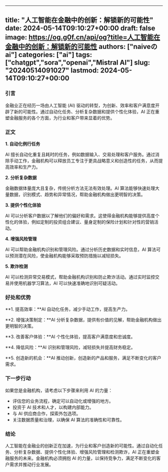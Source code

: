 
---
title: "人工智能在金融中的创新：解锁新的可能性"
date: 2024-05-14T09:10:27+00:00
draft: false
image: https://og.g0f.cn/api/og?title=人工智能在金融中的创新：解锁新的可能性
authors: ["naiveのai"]
categories: ["ai"]
tags: ["chatgpt","sora","openai","Mistral AI"]
slug: "20240514091027"
lastmod: 2024-05-14T09:10:27+00:00
---
### 引言

金融业正在经历一场由人工智能 (AI) 驱动的转型，为创新、效率和客户满意度开辟了新的可能性。通过自动化任务、分析复杂数据和提供个性化体验，AI 正在重塑金融服务的各个方面，为行业和客户带来显着的优势。

### 正文

**1. 自动化例行任务**

AI 擅长自动化重复且耗时的任务，例如数据输入、交易处理和客户服务。通过消除手动工作，金融机构可以释放员工专注于更具战略意义和创造性的任务，从而提高效率和生产力。

**2. 分析复杂数据**

金融数据体量庞大且复杂，传统分析方法无法有效处理。AI 算法能够快速处理大量数据，识别模式、趋势和异常情况，帮助金融机构做出更明智的决策。

**3. 提供个性化体验**

AI 可以分析客户数据以了解他们的偏好和需求。这使得金融机构能够提供高度个性化的体验，例如定制的投资组合建议、量身定制的保险计划和针对性的营销活动。

**4. 增强风险管理**

AI 可以帮助金融机构识别和管理风险。通过分析历史数据和实时信息，AI 算法可以预测潜在风险，使金融机构能够采取预防措施以减轻损失。

**5. 欺诈检测**

AI 可以检测异常交易模式，帮助金融机构识别和防止欺诈活动。通过实时监控交易并使用机器学习算法，AI 可以快速准确地识别可疑活动。

### 好处和优势

**1. 提高效率：**AI 自动化任务，减少手动工作，提高生产力。

**2. 增强决策制定：**AI 分析复杂数据，提供有价值的见解，帮助金融机构做出更明智的决策。

**3. 改善客户体验：**AI 个性化体验，提高客户满意度和忠诚度。

**4. 降低风险：**AI 识别和管理风险，减轻损失并提高财务稳定。

**5. 创造新的机会：**AI 推动创新，创造新的产品和服务，满足不断变化的客户需求。

### 下一步行动

如果您是金融机构，请考虑以下步骤来利用 AI 的力量：

* 评估您的业务流程，确定可以自动化或增强的地方。
* 投资于 AI 技术和人才，以构建内部能力。
* 与 AI 供应商合作，探索外包选项。
* 关注数据质量和治理，以确保 AI 算法的准确性和可靠性。

### 结论

人工智能在金融业的创新正在加速，为行业和客户创造新的可能性。通过自动化任务、分析复杂数据、提供个性化体验、增强风险管理和检测欺诈，AI 正在重塑金融服务的未来。金融机构必须拥抱 AI 的力量，以保持竞争力，满足不断变化的客户需求并推动行业发展。